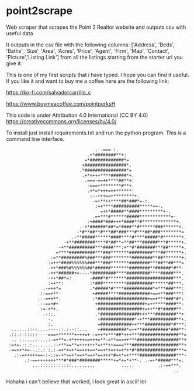 # point2scrape
Web scraper that scrapes the Point 2 Realtor website and outputs csv with useful data

It outputs in the csv file with the following columns: ['Address', 'Beds', 'Baths', 'Size', 'Area', 'Acres',
'Price', 'Agent', 'Firm', 'Map', 'Contact', 'Picture','Listing Link'] from all the listings starting from the starter url you give it.

This is one of my first scripts that i have typed. I hope you can find it useful.
If you like it and want to buy me a coffee here are the following link:

https://ko-fi.com/salvadorcarrillo_c

https://www.buymeacoffee.com/pointperksH

This code is under Attribution 4.0 International (CC BY 4.0) https://creativecommons.org/licenses/by/4.0/

To install just install requirements.txt and run the python program. This is a command line interface.


                                                                                          
                                                                                          
                                                                                          
                                                                                          
                                      .--===-:.                                           
                                   .+*########**+:                                        
                                  =*#############*=                                       
                                 +################*.                                      
                                .*################*=                                      
                                 .+*++++****######*+.                                     
                                  .===-==++****##**+:                                     
                                   -===+********#**+.                                     
                                   .+*=*+++=++******:                                     
                                    :--+++==+********+.                                   
                                     -=+**++****##*###*=-:.                               
                                      :=+****##########*****+=-.                          
                                        =++*#####**####*********+-.                       
                                     .=+***#******#####************=-                     
                                   :+####*###+++*####**#*************+.                   
                                .-+*######*##*=*####**#******###******+.                  
                               -*#**##**#***##*###***#***##*###********=                  
                             .-**#####******####****#****#####*#*******+.                 
                          -+**########****#*##**=**##***######***#*****+.                 
                        -+**##########***####***:+**#*#######***##*****+.                 
                       =****##########***###*******#########***##******+.                 
                     :=**#########%###***###********########**##*******+.                 
                    :=++*####%%%%%%###***###*******########***##**##***=                  
                    -++*###%#%%%%%%##*######*******########**######*#**-                  
                    -++*######+=----*#########****#########****#####***.                  
                    -++*##*=:       -####*#*******##################***.                  
                    :=+**:          :*###*********##########******##***.                  
                  .-=++*=           .*#####*#****###########*+***###***:                  
                 :-==+**-            +#####****############+==+**###***:                  
                .--=++**.            :*###################+==+***###*#*:                  
                .--==+#+              +##################+=++****####**-                  
                 :=-+*+.              -#################+=++**#*#####**-                  
                  .-::.               .*###############+++***########**+                  
                    -.                 +#############*++***##########**+.                 
                    :.                 =############++***##########*#***:                 
      ......::-:....----::.:--::...    +##########*=++**##########*###**-                 
     .::.:-:::::----===+******++++=+-:=++*+***##*+++***###############**=                 
      .. ::....:....:-=+**=-+*++++==+++=**-=**===++***################**+                 
     :=+=-::.:........--+**==**=++++++*=+**++====***##################**+                 
     -==++*+=--.:.: :.:-=+*+=+*==+++==*==+*+=++=+*+*#*###############***=                 
       .:-=+++++==-:-::=-+*==+*==+*==+*==+++*#=+*=+****##############***-                 
           .:-==+++++++***#*###*########*****+=*+=*+**-. .-=+*#####***=.                  
              ...::::::::::::.........          .....         .:-=+***.                   
                                                                    ..                    
                                                                                          
                                                                                          
Hahaha i can't believe that worked, i look great in ascii! lol
